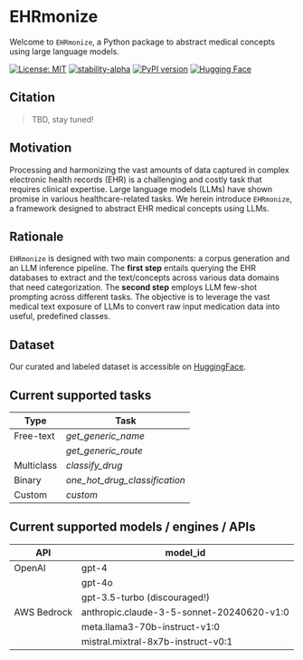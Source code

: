 # EHRmonize

Welcome to `EHRmonize`, a Python package to abstract medical concepts using large language models.

[![License: MIT](https://img.shields.io/badge/License-MIT-yellow.svg)](https://opensource.org/licenses/MIT)
[![stability-alpha](https://img.shields.io/badge/stability-alpha-f4d03f.svg)](https://github.com/mkenney/software-guides/blob/master/STABILITY-BADGES.md#alpha)
[![PyPI version](https://badge.fury.io/py/ehrmonize.svg)](https://badge.fury.io/py/ehrmonize)
[![Hugging Face](https://img.shields.io/badge/Hugging%20Face-EHRmonize-blue)](https://huggingface.co/datasets/AIWongLab/ehrmonize)

## Citation

> TBD, stay tuned!


## Motivation
Processing and harmonizing the vast amounts of data captured in complex electronic health records (EHR) is a challenging and costly task that requires clinical expertise. Large language models (LLMs) have shown promise in various healthcare-related tasks. We herein introduce `EHRmonize`, a framework designed to abstract EHR medical concepts using LLMs.

## Rationale
`EHRmonize` is designed with two main components: a corpus generation and an LLM inference pipeline. The **first step** entails querying the EHR databases to extract and the text/concepts across various data domains that need categorization. The **second step** employs LLM few-shot prompting across different tasks. The objective is to leverage the vast medical text exposure of LLMs to convert raw input medication data into useful, predefined classes.

## Dataset 
Our curated and labeled dataset is accessible on
[HuggingFace](https://huggingface.co/datasets/AIWongLab/ehrmonize).

## Current supported tasks

| Type          | Task                          |
|---------------|-------------------------------|
| Free-text     | *get_generic_name*            |
|               | *get_generic_route*           |
| Multiclass    | *classify_drug*               |
| Binary        | *one_hot_drug_classification* |
| Custom        | *custom*                      |


## Current supported models / engines / APIs

| API           | model_id                                      |
|---------------|-----------------------------------------------|
| OpenAI        | gpt-4                                         |
|               | gpt-4o                                        |
|               | gpt-3.5-turbo (discouraged!)                  |
| AWS Bedrock   | anthropic.claude-3-5-sonnet-20240620-v1:0     |
|               | meta.llama3-70b-instruct-v1:0                 |
|               | mistral.mixtral-8x7b-instruct-v0:1            |
